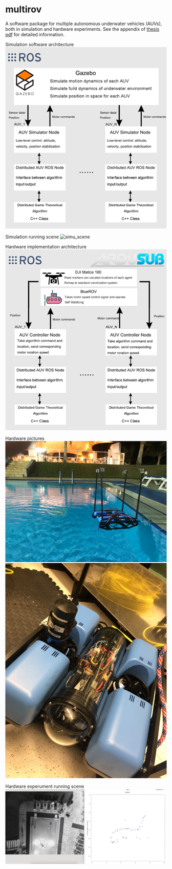 # multirov
A software package for multiple autonomous underwater vehicles (AUVs), both in simulation and hardware experiments. See the appendix of [thesis pdf](https://repository.kaust.edu.sa/handle/10754/627955) for detailed information. 

Simulation software architecture
![simu_archi](simulation_archi.png)

Simulation running scene
![simu_scene](simulation_scene)

Hardware implementation architecture
![hard_archi](hardware_archi.png)

Hardware pictures
![auv_01](auv_01.JPG)
![auv_02](auv_02.jpg)

Hardware experument running scene
![hard_scene](hardware_scene.png)

